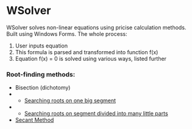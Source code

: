 # WSolver
WSolver solves non-linear equations using pricise calculation methods. Built using Windows Forms.
The whole process: 
1. User inputs equation
2. This formula is parsed and transformed into function f(x)
3. Equation f(x) = 0 is solved using various ways, listed further

### Root-finding methods:
* Bisection (dichotomy)
* * [Searching roots on one big segment](WSolver/Dichotomy.cs)
* * [Searching roots on segment divided into many little parts](WSolver/SmallSegments.cs) 
* [Secant Method](WSolver/Secant.cs)


